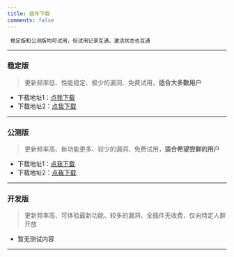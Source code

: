 ```yaml
---
title: 插件下载
comments: false
---
```

	 稳定版和公测版均可试用，但试用记录互通，激活状态也互通
------------

### **稳定版**
> 更新频率低、性能稳定、极少的漏洞、免费试用，**适合大多数用户**

- 下载地址1：[点我下载](https://download.kstore.space/download/3190/latest/FFXIVayfz-Setup.exe)
- 下载地址2：[点我下载](https://cn.kstore.space/download/3190/latest/FFXIVayfz-Setup.exe)


------------

### **公测版**
> 更新频率高、新功能更多、较少的漏洞、免费试用，**适合希望尝鲜的用户**

- 下载地址1：[点我下载](https://download.kstore.space/download/3190/beta/FFXIVayfz-Setup.exe)
- 下载地址2：[点我下载](https://cn.kstore.space/download/3190/beta/FFXIVayfz-Setup.exe)

------------

### **开发版**
> 更新频率高、可体验最新功能、较多的漏洞、全插件无收费，仅向特定人群开放

- 暂无测试内容

------------

